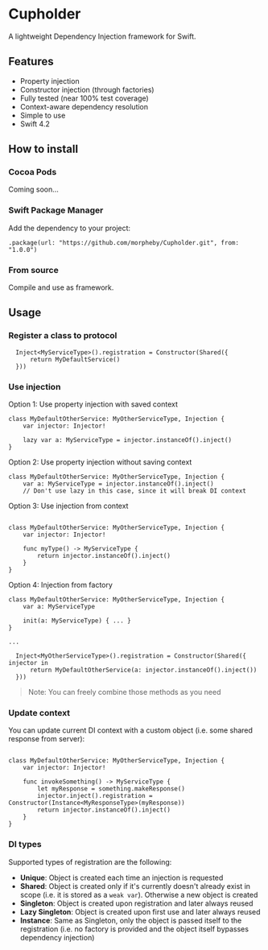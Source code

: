 # Cupholder

A lightweight Dependency Injection framework for Swift.

## Features

* Property injection
* Constructor injection (through factories)
* Fully tested (near 100% test coverage)
* Context-aware dependency resolution
* Simple to use
* Swift 4.2

## How to install

### Cocoa Pods

Coming soon…

### Swift Package Manager

Add the dependency to your project:

```
.package(url: "https://github.com/morpheby/Cupholder.git", from: "1.0.0")
```

### From source

Compile and use as framework.

## Usage

### Register a class to protocol

```
  Inject<MyServiceType>().registration = Constructor(Shared({
      return MyDefaultService()
  }))
```

### Use injection

Option 1: Use property injection with saved context

```
class MyDefaultOtherService: MyOtherServiceType, Injection {
    var injector: Injector!

    lazy var a: MyServiceType = injector.instanceOf().inject()
}
```

Option 2: Use property injection without saving context

```
class MyDefaultOtherService: MyOtherServiceType, Injection {
    var a: MyServiceType = injector.instanceOf().inject()
    // Don't use lazy in this case, since it will break DI context
```

Option 3: Use injection from context

```

class MyDefaultOtherService: MyOtherServiceType, Injection {
    var injector: Injector!

    func myType() -> MyServiceType {
        return injector.instanceOf().inject()
    }
}
```

Option 4: Injection from factory

```
class MyDefaultOtherService: MyOtherServiceType, Injection {
    var a: MyServiceType
    
    init(a: MyServiceType) { ... }
}

...

  Inject<MyOtherServiceType>().registration = Constructor(Shared({ injector in
      return MyDefaultOtherService(a: injector.instanceOf().inject())
  }))
```


> Note: You can freely combine those methods as you need

### Update context

You can update current DI context with a custom object (i.e. some shared response from server):

```

class MyDefaultOtherService: MyOtherServiceType, Injection {
    var injector: Injector!

    func invokeSomething() -> MyServiceType {
        let myResponse = something.makeResponse()
        injector.inject().registration = Constructor(Instance<MyResponseType>(myResponse))
        return injector.instanceOf().inject()
    }
}
```

### DI types

Supported types of registration are the following:

* **Unique**:
  Object is created each time an injection is requested
* **Shared**:
  Object is created only if it's currently doesn't already exist in scope (i.e. it is stored as a `weak var`). Otherwise a new
  object is created
* **Singleton**:
  Object is created upon registration and later always reused
* **Lazy Singleton**:
  Object is created upon first use and later always reused
* **Instance**:
  Same as Singleton, only the object is passed itself to the registration (i.e. no factory is provided and the object itself
  bypasses dependency injection)

